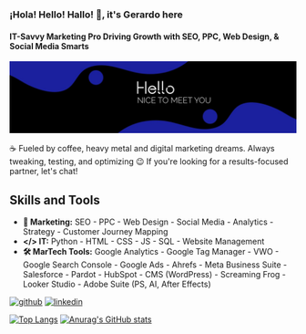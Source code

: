 ### ¡Hola! Hello! Hallo! 👋, it's Gerardo here
#### IT-Savvy Marketing Pro Driving Growth with SEO, PPC, Web Design, & Social Media Smarts
![I am a Marketing Specialist](https://github.com/GerardoPerez-CL-BER/gerardoperez-cl-ber/blob/main/banner-github.jpeg)

☕ Fueled by coffee, heavy metal and digital marketing dreams.  Always tweaking, testing, and optimizing  😉   If you're looking for a results-focused partner, let's chat!

## Skills and Tools
* **🎯 Marketing:**
SEO - PPC - Web Design  - Social Media  - Analytics  - Strategy - Customer Journey Mapping
* **</> IT:**
Python - HTML - CSS - JS - SQL - Website Management 
* **🛠️ MarTech Tools:**
Google Analytics - Google Tag Manager - VWO - Google Search Console - Google Ads - Ahrefs - Meta Business Suite - Salesforce - Pardot - HubSpot - CMS (WordPress) - Screaming Frog - Looker Studio - Adobe Suite (PS, AI, After Effects) 


[<img src='https://cdn.jsdelivr.net/npm/simple-icons@3.0.1/icons/github.svg' alt='github' height='40'>](https://github.com/https://github.com/GerardoPerez-CL-BER)  [<img src='https://cdn.jsdelivr.net/npm/simple-icons@3.0.1/icons/linkedin.svg' alt='linkedin' height='40'>](https://www.linkedin.com/in/https://www.linkedin.com/in/gerardo-pg//)  

[![Top Langs](https://github-readme-stats.vercel.app/api/top-langs/?username=GerardoPerez-CL-BER&show_icons=true&theme=transparent)](https://github.com/GerardoPerez-CL-BER/github-readme-stats)
[![Anurag's GitHub stats](https://github-readme-stats.vercel.app/api?username=GerardoPerez-CL-BER&hide=stars,prs&show_icons=true&theme=transparent)](https://github.com/GerardoPerez-CL-BER/github-readme-stats&show_icons=true)


